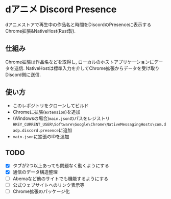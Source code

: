 # dアニメ Discord Presence

dアニメストアで再生中の作品名と時間をDiscordのPresenceに表示するChrome拡張&NativeHost(Rust製).

## 仕組み
Chrome拡張は作品名などを取得し, ローカルのホストアプリケーションにデータを送信.
NativeHostは標準入力を介してChrome拡張からデータを受け取りDiscord側に送信.

## 使い方
+ このレポジトリをクローンしてビルド
+ Chromeに拡張(`extension`)を追加
+ (Windowsの場合)`main.json`のパスをレジストリ`HKEY_CURRENT_USER\Software\Google\Chrome\NativeMessagingHosts\com.dadp.discord.presence`に追加
+ `main.json`に拡張のIDを追加

## TODO
- [x] タブが2つ以上あっても問題なく動くようにする
- [x] 通信のデータ構造整理
- [ ] Abemaなど他のサイトでも機能するようにする
- [ ] 公式ウェブサイトへのリンク表示等
- [ ] Chrome拡張のパッケージ化
